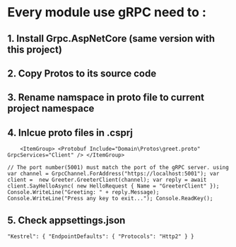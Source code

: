 # Every module use gRPC need to :
## 1. Install Grpc.AspNetCore (same version with this project)
## 2. Copy Protos to its source code
## 3. Rename namspace in proto file to current project namespace
## 4. Inlcue proto files in .csprj
``    
    <ItemGroup>
    <Protobuf Include="Domain\Protos\greet.proto" GrpcServices="Client" />
    </ItemGroup>
``

``
    // The port number(5001) must match the port of the gRPC server.
    using var channel = GrpcChannel.ForAddress("https://localhost:5001");
    var client =  new Greeter.GreeterClient(channel);
    var reply = await client.SayHelloAsync(
                        new HelloRequest { Name = "GreeterClient" });
    Console.WriteLine("Greeting: " + reply.Message);
    Console.WriteLine("Press any key to exit...");
    Console.ReadKey();
``

## 5. Check appsettings.json

``
    "Kestrel": {
        "EndpointDefaults": {
          "Protocols": "Http2"
        }
    }
``
